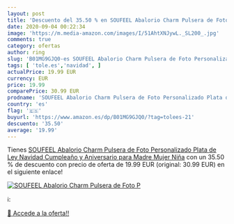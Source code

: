 ```yaml
---
layout: post
title: 'Descuento del 35.50 % en SOUFEEL Abalorio Charm Pulsera de Foto P'
date: 2020-09-04 00:22:34
image: 'https://m.media-amazon.com/images/I/51AhtXNJywL._SL200_.jpg'
comments: true
category: ofertas
author: ring
slug: 'B01MG9GJQ0-es SOUFEEL Abalorio Charm Pulsera de Foto Personalizado Plata...'
tags: [ 'tole.es','navidad', ]
actualPrice: 19.99 EUR
currency: EUR
price: 19.99
comparePrice: 30.99 EUR
prodname: 'SOUFEEL Abalorio Charm Pulsera de Foto Personalizado Plata de Ley Navidad Cumpleaño y Aniversario para Madre Mujer Niña'
country: 'es'
flag: '🇪🇸'
buyurl: 'https://www.amazon.es/dp/B01MG9GJQ0/?tag=tolees-21'
descuento: '35.50'
average: '19.99'
---
```


Tienes [SOUFEEL Abalorio Charm Pulsera de Foto Personalizado Plata de Ley Navidad Cumpleaño y Aniversario para Madre Mujer Niña](https://www.amazon.es/dp/B01MG9GJQ0/?tag=tolees-21) con un 35.50 % de descuento con precio de oferta de 19.99 EUR (original: 30.99 EUR) en el siguiente enlace!

[![SOUFEEL Abalorio Charm Pulsera de Foto P](https://m.media-amazon.com/images/I/51AhtXNJywL._SL200_.jpg)](https://www.amazon.es/dp/B01MG9GJQ0/?tag=tolees-21)

ℹ️:


[🛒 Accede a la oferta!!](https://www.amazon.es/dp/B01MG9GJQ0/?tag=tolees-21)
